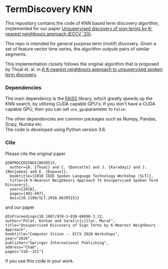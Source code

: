 # TermDiscovery KNN

This repository contains the code of KNN based term discovery algorithm, implemented for our paper  [Unsupervised discovery of sign terms by K-nearest neighbours approach (ECCV '20)](https://link.springer.com/chapter/10.1007/978-3-030-66096-3_22  "Link to paper"). 

This repo is intended for general purpose term (motif) disvovery. Given a set of feature vector time series, the algorithm outputs pairs of similar segments. 

This implementation closely follows the original algorithm that is proposed by Thual et. al. in [A K-nearest neighbours approach to unsupervised spoken term discovery](https://hal.archives-ouvertes.fr/hal-01947953). 

### Dependencies

The main dependency is the [FAISS](https://github.com/facebookresearch/faiss) library, which greatly speeds up the KNN search, by utilizing CUDA capable GPU's.  If you don't have a CUDA capable GPU, then you can set `use_gpu`parameter to `False`.  

The other dependencies are common packages such as Numpy, Pandas, Scipy, Numba etc.  
The code is developed using Python version 3.6.


### Cite

Please cite the original paper 

```
@INPROCEEDINGS{8639515,
  author={A. {Thual} and C. {Dancette} and J. {Karadayi} and J. {Benjumea} and E. {Dupoux}},
  booktitle={2018 IEEE Spoken Language Technology Workshop (SLT)}, 
  title={A K-Nearest Neighbours Approach To Unsupervised Spoken Term Discovery}, 
  year={2018},
  pages={491-497},
  doi={10.1109/SLT.2018.8639515}}
```

and our paper

```
@InProceedings{10.1007/978-3-030-66096-3_22,
author="Polat, Korhan and Sara{\c{c}}lar, Murat",
title="Unsupervised Discovery of Sign Terms by K-Nearest Neighbours Approach",
booktitle="Computer Vision -- ECCV 2020 Workshops",
year="2020",
publisher="Springer International Publishing",
address="Cham",
pages="310--321"}
```

if you use this code in your work.

